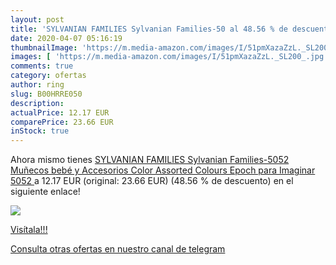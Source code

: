 ```yaml
---
layout: post
title: 'SYLVANIAN FAMILIES Sylvanian Families-50 al 48.56 % de descuento'
date: 2020-04-07 05:16:19
thumbnailImage: 'https://m.media-amazon.com/images/I/51pmXazaZzL._SL200_.jpg'
images: [ 'https://m.media-amazon.com/images/I/51pmXazaZzL._SL200_.jpg' ]
comments: true
category: ofertas
author: ring
slug: B00HRRE050
description:
actualPrice: 12.17 EUR
comparePrice: 23.66 EUR
inStock: true
---
```


Ahora mismo tienes [SYLVANIAN FAMILIES Sylvanian Families-5052 Muñecos bebé y Accesorios  Color Assorted Colours  Epoch para Imaginar 5052 ](https://www.amazon.es/dp/B00HRRE050/?tag=redken-21) a 12.17 EUR (original: 23.66 EUR) (48.56 %  de descuento) en el siguiente enlace!

[![](https://m.media-amazon.com/images/I/51pmXazaZzL._SL200_.jpg)](https://www.amazon.es/dp/B00HRRE050/?tag=redken-21)

[Visítala!!!](https://www.amazon.es/dp/B00HRRE050/?tag=redken-21)

[Consulta otras ofertas en nuestro canal de telegram](https://t.me/s/ofertas25)
